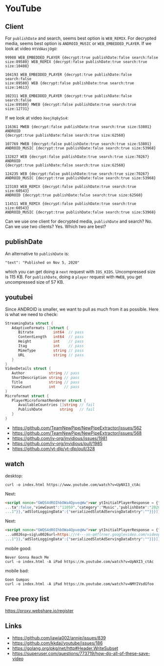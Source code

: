 # YouTube

## Client

For `publishDate` and search, seems best option is `WEB_REMIX`. For decrypted
media, seems best option is `ANDROID_MUSIC` or `WEB_EMBEDDED_PLAYER`. If we
look at video `HtVdAasjOgU`:

~~~
99988 WEB_EMBEDDED_PLAYER {decrypt:true publishDate:false search:false
size:89580} WEB_REMIX {decrypt:false publishDate:true search:true size:10408}

104193 WEB_EMBEDDED_PLAYER {decrypt:true publishDate:false search:false
size:89580} WEB {decrypt:false publishDate:true search:true size:14613}

102311 WEB_EMBEDDED_PLAYER {decrypt:true publishDate:false search:false
size:89580} MWEB {decrypt:false publishDate:true search:true size:12731}
~~~

If we look at video `XeojXq6ySs4`:

~~~
116361 MWEB {decrypt:false publishDate:true search:true size:53801} ANDROID
{decrypt:true publishDate:false search:true size:62560}

107769 MWEB {decrypt:false publishDate:true search:true size:53801}
ANDROID_MUSIC {decrypt:true publishDate:false search:true size:53968}

132827 WEB {decrypt:false publishDate:true search:true size:70267} ANDROID
{decrypt:true publishDate:false search:true size:62560}

124235 WEB {decrypt:false publishDate:true search:true size:70267}
ANDROID_MUSIC {decrypt:true publishDate:false search:true size:53968}

123103 WEB_REMIX {decrypt:false publishDate:true search:true size:60543}
ANDROID {decrypt:true publishDate:false search:true size:62560}

114511 WEB_REMIX {decrypt:false publishDate:true search:true size:60543}
ANDROID_MUSIC {decrypt:true publishDate:false search:true size:53968}
~~~

Can we use one client for decrypted media, `publishDate` and search? No. Can we
use two clients? Yes. Which two are best?

## publishDate

An alternative to `publishDate` is:

~~~
"text": "Published on Nov 5, 2020"
~~~

which you can get doing a `next` request with `IOS_KIDS`. Uncompressed size is
115 KB. For `publishDate`, doing a `player` request with `MWEB`, you get
uncompressed size of 57 KB.

## youtubei

Since ANDROID is smaller, we want to pull as much from it as possible. Here is
what we need to check:

~~~go
StreamingData struct {
   AdaptiveFormats []struct {
      Bitrate         int64  // pass
      ContentLength   int64  // pass
      Height          int    // pass
      Itag            int    // pass
      MimeType        string // pass
      URL             string // pass
   }
}
VideoDetails struct {
   Author           string // pass
   ShortDescription string // pass
   Title            string // pass
   ViewCount        int    // pass
}
Microformat struct {
   PlayerMicroformatRenderer struct {
      AvailableCountries []string // fail
      PublishDate        string   // fail
   }
}
~~~

- https://github.com/TeamNewPipe/NewPipeExtractor/issues/562
- https://github.com/TeamNewPipe/NewPipeExtractor/issues/568
- https://github.com/iv-org/invidious/issues/1981
- https://github.com/iv-org/invidious/pull/1985
- https://github.com/yt-dlp/yt-dlp/pull/328

## watch

desktop:

~~~
curl -o index.html https://www.youtube.com/watch?v=UpNXI3_ctAc
~~~

Next:

~~~html
<script nonce="GWQS4dROIhbOWa4QpveqWw">var ytInitialPlayerResponse = {"respons...
...ta":false,"viewCount":"11059","category":"Music","publishDate":"2020-10-02"...
...1"}},"adSlotLoggingData":{"serializedSlotAdServingDataEntry":""}}}]};</script>
~~~

Next:

~~~html
<script nonce="GWQS4dROIhbOWa4QpveqWw">var ytInitialPlayerResponse = {"respons...
...u0026sp=sig\u0026url=https://r4---sn-q4flrner.googlevideo.com/videoplayback...
...1"}},"adSlotLoggingData":{"serializedSlotAdServingDataEntry":""}}}]};</script>
~~~

mobile good:

~~~
Never Gonna Reach Me
curl -o index.html -A iPad https://m.youtube.com/watch?v=UpNXI3_ctAc
~~~

mobile bad:

~~~
Goon Gumpas
curl -o index.html -A iPad https://m.youtube.com/watch?v=NMYIVsdGfoo
~~~

## Free proxy list

https://proxy.webshare.io/register

## Links

- https://github.com/iawia002/annie/issues/839
- https://github.com/kkdai/youtube/issues/186
- https://golang.org/pkg/net/http#Header.WriteSubset
- https://superuser.com/questions/773719/how-do-all-of-these-save-video
